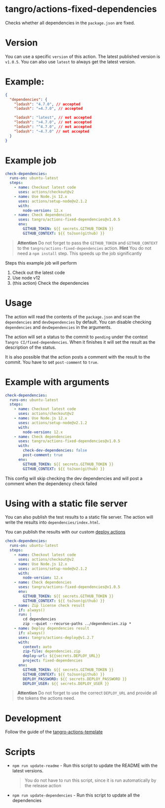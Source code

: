 # tangro/actions-fixed-dependencies

Checks whether all dependencies in the `package.json` are fixed.

# Version

You can use a specific `version` of this action. The latest published version is `v1.0.5`. You can also use `latest` to always get the latest version.

# Example:

```json
{
  "dependencies": {
    "lodash": "4.7.0", // accepted
    "lodash": "=4.7.0", // accepted

    "lodash": "latest", // not accepted
    "lodash": ">4.7.0", // not accepted
    "lodash": "^4.7.0", // not accepted
    "lodash": "~4.7.0" // not accepted
  }
}
```

# Example job

```yml
check-dependencies:
  runs-on: ubuntu-latest
  steps:
    - name: Checkout latest code
      uses: actions/checkout@v2
    - name: Use Node.js 12.x
      uses: actions/setup-node@v2.1.2
      with:
        node-version: 12.x
    - name: Check dependencies
      uses: tangro/actions-fixed-dependencies@v1.0.5
      env:
        GITHUB_TOKEN: ${{ secrets.GITHUB_TOKEN }}
        GITHUB_CONTEXT: ${{ toJson(github) }}
```

> **Attention** Do not forget to pass the `GITHUB_TOKEN` and `GITHUB_CONTEXT` to the `tangro/actions-fixed-dependencies` action.
> **Hint** You do not need a `npm install` step. This speeds up the job significantly

Steps this example job will perform

1. Check out the latest code
2. Use node v12
3. (this action) Check the dependencies

# Usage

The action will read the contents of the `package.json` and scan the `dependencies` and `devDependencies` by default. You can disable checking `dependencies` and `devDependencies` in the arguments.

The action will set a status to the commit to `pending` under the context `Tangro CI/fixed-dependencies`. When it finishes it will set the result as the description of the status.

It is also possible that the action posts a comment with the result to the commit. You have to set `post-comment` to `true`.

# Example with arguments

```yml
check-dependencies:
  runs-on: ubuntu-latest
  steps:
    - name: Checkout latest code
      uses: actions/checkout@v2
    - name: Use Node.js 12.x
      uses: actions/setup-node@v2.1.2
      with:
        node-version: 12.x
    - name: Check dependencies
      uses: tangro/actions-fixed-dependencies@v1.0.5
      with:
        check-dev-dependencies: false
        post-comment: true
      env:
        GITHUB_TOKEN: ${{ secrets.GITHUB_TOKEN }}
        GITHUB_CONTEXT: ${{ toJson(github) }}
```

This config will skip checking the dev dependencies and will post a comment when the dependency check failed

# Using with a static file server

You can also publish the test results to a static file server. The action will write the results into `dependencies/index.html`.

You can publish the results with our custom [deploy actions](https://github.com/tangro/actions-deploy)

```yml
check-dependencies:
  runs-on: ubuntu-latest
  steps:
    - name: Checkout latest code
      uses: actions/checkout@v2
    - name: Use Node.js 12.x
      uses: actions/setup-node@v2.1.2
      with:
        node-version: 12.x
    - name: Check dependencies
      uses: tangro/actions-fixed-dependencies@v1.0.5
      env:
        GITHUB_TOKEN: ${{ secrets.GITHUB_TOKEN }}
        GITHUB_CONTEXT: ${{ toJson(github) }}
    - name: Zip license check result
      if: always()
      run: |
        cd dependencies
        zip --quiet --recurse-paths ../dependencies.zip *
    - name: Deploy dependencies result
      if: always()
      uses: tangro/actions-deploy@v1.2.7
      with:
        context: auto
        zip-file: dependencies.zip
        deploy-url: ${{secrets.DEPLOY_URL}}
        project: fixed-dependencies
      env:
        GITHUB_TOKEN: ${{ secrets.GITHUB_TOKEN }}
        GITHUB_CONTEXT: ${{ toJson(github) }}
        DEPLOY_PASSWORD: ${{ secrets.DEPLOY_PASSWORD }}
        DEPLOY_USER: ${{ secrets.DEPLOY_USER }}
```

> **Attention** Do not forget to use the correct `DEPLOY_URL` and provide all the tokens the actions need.

# Development

Follow the guide of the [tangro-actions-template](https://github.com/tangro/tangro-actions-template)

# Scripts

- `npm run update-readme` - Run this script to update the README with the latest versions.

  > You do not have to run this script, since it is run automatically by the release action

- `npm run update-dependencies` - Run this script to update all the dependencies
